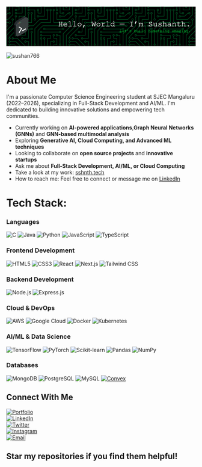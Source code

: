 



![Cover Image](https://github.com/SushAN766/SushAN766/blob/main/github-header-image%20.png)

<p align="left"> <img src="https://komarev.com/ghpvc/?username=sushan766&label=Profile%20views&color=0e75b6&style=flat" alt="sushan766" /> </p>



# About Me

I'm a passionate Computer Science Engineering student at SJEC Mangaluru (2022–2026), specializing in Full-Stack Development and AI/ML. I'm dedicated to building innovative solutions and empowering tech communities.

<!-- -  My current focus is on developing smart, scalable **web applications** and exploring the world of **AI**
-  I'm actively learning **GoLang** and strengthening my expertise in **full-stack development**
-  I thrive on solving complex problems and experimenting with new tools, frameworks, and ideas
-  Take a look at my work: [sushanth.com](https://portfolio-site-gray-chi.vercel.app/)
-  Feel free to reach out if you want to talk **React**, **Node.js**, or **Java**
-  Drop me an email: **sushanthbs766@gmail.com** */} -->

-  Currently working on **AI-powered applications**,**Graph Neural Networks (GNNs)** and **GNN-based multimodal analysis**  
-  Exploring **Generative AI, Cloud Computing, and Advanced ML techniques**  
-  Looking to collaborate on **open source projects** and **innovative startups**  
-  Ask me about **Full-Stack Development, AI/ML, or Cloud Computing**
-  Take a look at my work: [sshnth.tech](https://www.sshnth.tech) 
-  How to reach me: Feel free to connect or message me on [LinkedIn](https://www.linkedin.com/in/sshnth)


  
# Tech Stack:
### Languages
![C](https://img.shields.io/badge/C-00599C?style=for-the-badge&logo=c&logoColor=white)
![Java](https://img.shields.io/badge/Java-F89820?style=for-the-badge&logo=java&logoColor=white)
![Python](https://img.shields.io/badge/Python-3776AB?style=for-the-badge&logo=python&logoColor=white)
![JavaScript](https://img.shields.io/badge/JavaScript-F7DF1E?style=for-the-badge&logo=javascript&logoColor=black)
![TypeScript](https://img.shields.io/badge/TypeScript-007ACC?style=for-the-badge&logo=typescript&logoColor=white)

### Frontend Development
![HTML5](https://img.shields.io/badge/HTML5-E34F26?style=for-the-badge&logo=html5&logoColor=white)
![CSS3](https://img.shields.io/badge/CSS3-1572B6?style=for-the-badge&logo=css3&logoColor=white)
![React](https://img.shields.io/badge/React-61DAFB?style=for-the-badge&logo=react&logoColor=black)
![Next.js](https://img.shields.io/badge/Next.js-000000?style=for-the-badge&logo=next.js&logoColor=white)
![Tailwind CSS](https://img.shields.io/badge/Tailwind_CSS-38B2AC?style=for-the-badge&logo=tailwind-css&logoColor=white)

### Backend Development
![Node.js](https://img.shields.io/badge/Node.js-339933?style=for-the-badge&logo=node.js&logoColor=white)
![Express.js](https://img.shields.io/badge/Express.js-000000?style=for-the-badge)

### Cloud & DevOps
<!--![Microsoft Azure](https://img.shields.io/badge/Microsoft_Azure-0078D4?style=for-the-badge&logo=microsoft-azure&logoColor=white)-->
![AWS](https://img.shields.io/badge/AWS-232F3E?style=for-the-badge&logo=amazon-aws&logoColor=white)
![Google Cloud](https://img.shields.io/badge/Google_Cloud-4285F4?style=for-the-badge&logo=google-cloud&logoColor=white)
![Docker](https://img.shields.io/badge/Docker-2496ED?style=for-the-badge&logo=docker&logoColor=white)
![Kubernetes](https://img.shields.io/badge/Kubernetes-326CE5?style=for-the-badge&logo=kubernetes&logoColor=white)

### AI/ML & Data Science
![TensorFlow](https://img.shields.io/badge/TensorFlow-FF6F00?style=for-the-badge&logo=tensorflow&logoColor=white)
![PyTorch](https://img.shields.io/badge/PyTorch-EE4C2C?style=for-the-badge&logo=PyTorch&logoColor=white)
![Scikit-learn](https://img.shields.io/badge/Scikit--Learn-F7931E?style=for-the-badge&logo=scikit-learn&logoColor=white)
![Pandas](https://img.shields.io/badge/Pandas-150458?style=for-the-badge&logo=pandas&logoColor=white)
![NumPy](https://img.shields.io/badge/NumPy-013243?style=for-the-badge&logo=numpy&logoColor=white)

### Databases
![MongoDB](https://img.shields.io/badge/MongoDB-47A248?style=for-the-badge&logo=mongodb&logoColor=white)
![PostgreSQL](https://img.shields.io/badge/PostgreSQL-316192?style=for-the-badge&logo=postgresql&logoColor=white)
![MySQL](https://img.shields.io/badge/MySQL-4479A1?style=for-the-badge&logo=mysql&logoColor=white)
[![Convex](https://img.shields.io/badge/Convex-000000?style=for-the-badge&logo=convex&logoColor=white)](https://convex.dev)


##  Connect With Me

[![Portfolio](https://img.shields.io/badge/PORTFOLIO-FF5722?style=for-the-badge&logo=About.me&logoColor=white)](https://www.sshnth.tech)  
[![LinkedIn](https://img.shields.io/badge/LINKEDIN-0077B5?style=for-the-badge&logo=linkedin&logoColor=white)](https://www.linkedin.com/in/sshnth/)  
[![Twitter](https://img.shields.io/badge/TWITTER-1DA1F2?style=for-the-badge&logo=twitter&logoColor=white)](https://x.com/https://x.com/ssnthbs)  
[![Instagram](https://img.shields.io/badge/INSTAGRAM-E1306C?style=for-the-badge&logo=instagram&logoColor=white)](https://www.instagram.com/_sushanth_bs_/)  
[![Email](https://img.shields.io/badge/EMAIL-D14836?style=for-the-badge&logo=gmail&logoColor=white)](mailto:sushanthbs766@gmail.com)




<!--# GitHub Stats:
![](https://github-readme-stats.vercel.app/api?username=SushAN766&theme=dark&hide_border=false&include_all_commits=false&count_private=false)<br/>
![](https://nirzak-streak-stats.vercel.app/?user=SushAN766&theme=dark&hide_border=false)<br/>
![](https://github-readme-stats.vercel.app/api/top-langs/?username=SushAN766&theme=dark&hide_border=false&include_all_commits=false&count_private=false&layout=compact)

---
[![](https://visitcount.itsvg.in/api?id=SushAN766&icon=0&color=0)](https://visitcount.itsvg.in)





<!--# Let’s Build Together  
Open to collaborations, creative tech ideas, or just chatting about cool projects! If you're working on something exciting or want to connect over code, feel free to reach out! -->


 ## **Star my repositories if you find them helpful!**



<!-- Proudly created with GPRM ( https://gprm.itsvg.in ) -->
